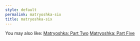 ```yaml
---
style: default
permalink: matryoshka-six
title: matryoshka-six
---
```

You may also like:
[Matryoshka: Part Two](http://scp-wiki.net/matryoshka-two)
[Matryoshka: Part Five](http://scp-wiki.net/matryoshka-five)